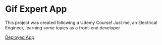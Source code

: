 # Gif Expert App

This project was created following a Udemy Course!
Just me, an Electrical Engineer, learning some topics as a front-end developer

[Deployed App](https://cesbecer.github.io/react-gif-app/).